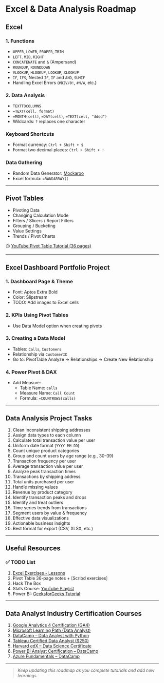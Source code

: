 # Excel & Data Analysis Roadmap


## Excel

### 1. Functions
- `UPPER`, `LOWER`, `PROPER`, `TRIM`
- `LEFT`, `MID`, `RIGHT`
- `CONCATENATE` and `&` (Ampersand)
- `ROUNDUP`, `ROUNDDOWN`
- `VLOOKUP`, `HLOOKUP`, `LOOKUP`, `XLOOKUP`
- `IF`, `IFS`, Nested `IF`, `IF` and `AND`, `SUMIF`
- Handling Excel Errors (`#DIV/0!`, `#N/A`, etc.)

### 2. Data Analysis
- `TEXTTOCOLUMNS`
- `=TEXT(cell, format)`
- `=MONTH(cell)`, `=DAY(cell)`, `=TEXT(cell, "dddd")`
- Wildcards: `?` replaces one character

### Keyboard Shortcuts
- Format currency: `Ctrl + Shift + $`
- Format two decimal places: `Ctrl + Shift + !`

### Data Gathering
- Random Data Generator: [Mockaroo](https://mockaroo.com/)
- Excel formula: `=RANDARRAY()`

---

## Pivot Tables
- Pivoting Data
- Changing Calculation Mode
- Filters / Slicers / Report Filters
- Grouping / Bucketing
- Value Settings
- Trends / Pivot Charts

📺 [YouTube Pivot Table Tutorial (36 pages)](https://www.youtube.com/watch?v=zuSNd1ZMfBI)

---

## Excel Dashboard Portfolio Project

### 1. Dashboard Page & Theme
- Font: Aptos Extra Bold
- Color: Slipstream
- TODO: Add images to Excel cells

### 2. KPIs Using Pivot Tables
- Use Data Model option when creating pivots

### 3. Creating a Data Model
- Tables: `Calls`, `Customers`
- Relationship via `CustomerID`
- Go to: PivotTable Analyze → Relationships → Create New Relationship

### 4. Power Pivot & DAX
- Add Measure:
  - Table Name: `calls`
  - Measure Name: `Call Count`
  - Formula: `=COUNTROWS(calls)`

---

## Data Analysis Project Tasks

1. Clean inconsistent shipping addresses
2. Assign data types to each column
3. Calculate total transaction value per user
4. Uniform date format (`YYYY-MM-DD`)
5. Count unique product categories
6. Group and count users by age range (e.g., 30–39)
7. Transaction frequency per user
8. Average transaction value per user
9. Analyze peak transaction times
10. Transactions by shipping address
11. Total units purchased per user
12. Handle missing values
13. Revenue by product category
14. Identify transaction peaks and drops
15. Identify and treat outliers
16. Time series trends from transactions
17. Segment users by value & frequency
18. Effective data visualizations
19. Actionable business insights
20. Best format for export (CSV, XLSX, etc.)

---

## Useful Resources

### ✅ TODO List
1. [Excel Exercises - Lessons](https://excelexercises.com/lessons.html)
2. Pivot Table 36-page notes + [Scribd exercises]
3. Hack The Box
4. Stats Course: [YouTube Playlist](https://www.youtube.com/playlist?list=PLqzoL9-eJTNAB5st3mtP_bmXafGSH1Dtz)
5. Power BI: [GeeksforGeeks Tutorial](https://www.geeksforgeeks.org/power-bi-tutorial/)

---

## Data Analyst Industry Certification Courses

1. [Google Analytics 4 Certification (GA4)](https://skillshop.docebosaas.com/learn/courses/14810/google-analytics-certification)
2. [Microsoft Learning Path (Data Analyst)](https://learn.microsoft.com/en-us/training/browse/?roles=data-analyst)
3. [DataCamp – Data Analyst with Python](https://www.datacamp.com/tracks/data-analyst-with-python)
4. [Tableau Certified Data Analyst ($250)](https://www.tableau.com/learn/certification/certified-data-analyst)
5. [Harvard edX – Data Science Certificate](https://pll.harvard.edu/series/professional-certificate-data-science)
6. [Power BI Analyst Certification – DataCamp](https://www.datacamp.com/certification/data-analyst-in-power-bi)
7. [Azure Fundamentals – DataCamp](https://www.datacamp.com/certification/azure-fundamentals)

---

> *Keep updating this roadmap as you complete tutorials and add new learnings.*
